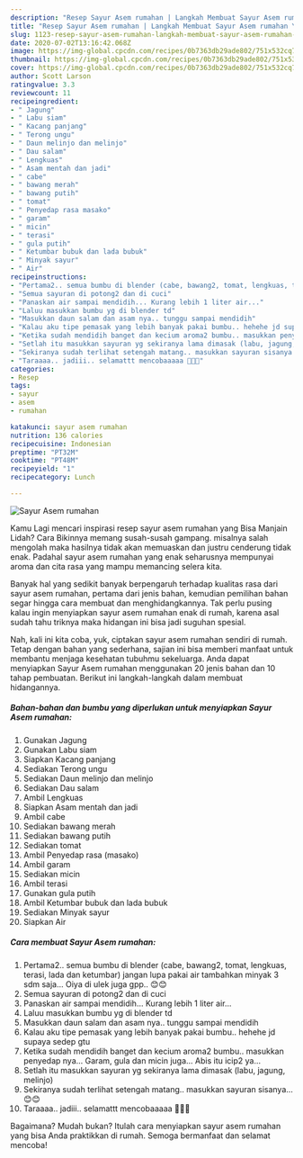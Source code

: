 ```yaml
---
description: "Resep Sayur Asem rumahan | Langkah Membuat Sayur Asem rumahan Yang Enak Banget"
title: "Resep Sayur Asem rumahan | Langkah Membuat Sayur Asem rumahan Yang Enak Banget"
slug: 1123-resep-sayur-asem-rumahan-langkah-membuat-sayur-asem-rumahan-yang-enak-banget
date: 2020-07-02T13:16:42.068Z
image: https://img-global.cpcdn.com/recipes/0b7363db29ade802/751x532cq70/sayur-asem-rumahan-foto-resep-utama.jpg
thumbnail: https://img-global.cpcdn.com/recipes/0b7363db29ade802/751x532cq70/sayur-asem-rumahan-foto-resep-utama.jpg
cover: https://img-global.cpcdn.com/recipes/0b7363db29ade802/751x532cq70/sayur-asem-rumahan-foto-resep-utama.jpg
author: Scott Larson
ratingvalue: 3.3
reviewcount: 11
recipeingredient:
- " Jagung"
- " Labu siam"
- " Kacang panjang"
- " Terong ungu"
- " Daun melinjo dan melinjo"
- " Dau salam"
- " Lengkuas"
- " Asam mentah dan jadi"
- " cabe"
- " bawang merah"
- " bawang putih"
- " tomat"
- " Penyedap rasa masako"
- " garam"
- " micin"
- " terasi"
- " gula putih"
- " Ketumbar bubuk dan lada bubuk"
- " Minyak sayur"
- " Air"
recipeinstructions:
- "Pertama2.. semua bumbu di blender (cabe, bawang2, tomat, lengkuas, terasi, lada dan ketumbar) jangan lupa pakai air tambahkan minyak 3 sdm saja... Oiya di ulek juga gpp.. 😊😊"
- "Semua sayuran di potong2 dan di cuci"
- "Panaskan air sampai mendidih... Kurang lebih 1 liter air..."
- "Laluu masukkan bumbu yg di blender td"
- "Masukkan daun salam dan asam nya.. tunggu sampai mendidih"
- "Kalau aku tipe pemasak yang lebih banyak pakai bumbu.. hehehe jd supaya sedep gtu"
- "Ketika sudah mendidih banget dan kecium aroma2 bumbu.. masukkan penyedap nya... Garam, gula dan micin juga... Abis itu icip2 ya..."
- "Setlah itu masukkan sayuran yg sekiranya lama dimasak (labu, jagung, melinjo)"
- "Sekiranya sudah terlihat setengah matang.. masukkan sayuran sisanya... 😊😊"
- "Taraaaa.. jadiii.. selamattt mencobaaaaa 🥰🥰🥰"
categories:
- Resep
tags:
- sayur
- asem
- rumahan

katakunci: sayur asem rumahan 
nutrition: 136 calories
recipecuisine: Indonesian
preptime: "PT32M"
cooktime: "PT48M"
recipeyield: "1"
recipecategory: Lunch

---
```



![Sayur Asem rumahan](https://img-global.cpcdn.com/recipes/0b7363db29ade802/751x532cq70/sayur-asem-rumahan-foto-resep-utama.jpg)

Kamu Lagi mencari inspirasi resep sayur asem rumahan yang Bisa Manjain Lidah? Cara Bikinnya memang susah-susah gampang. misalnya salah mengolah maka hasilnya tidak akan memuaskan dan justru cenderung tidak enak. Padahal sayur asem rumahan yang enak seharusnya mempunyai aroma dan cita rasa yang mampu memancing selera kita.



Banyak hal yang sedikit banyak berpengaruh terhadap kualitas rasa dari sayur asem rumahan, pertama dari jenis bahan, kemudian pemilihan bahan segar hingga cara membuat dan menghidangkannya. Tak perlu pusing kalau ingin menyiapkan sayur asem rumahan enak di rumah, karena asal sudah tahu triknya maka hidangan ini bisa jadi suguhan spesial.


Nah, kali ini kita coba, yuk, ciptakan sayur asem rumahan sendiri di rumah. Tetap dengan bahan yang sederhana, sajian ini bisa memberi manfaat untuk membantu menjaga kesehatan tubuhmu sekeluarga. Anda dapat menyiapkan Sayur Asem rumahan menggunakan 20 jenis bahan dan 10 tahap pembuatan. Berikut ini langkah-langkah dalam membuat hidangannya.

<!--inarticleads1-->

##### Bahan-bahan dan bumbu yang diperlukan untuk menyiapkan Sayur Asem rumahan:

1. Gunakan  Jagung
1. Gunakan  Labu siam
1. Siapkan  Kacang panjang
1. Sediakan  Terong ungu
1. Sediakan  Daun melinjo dan melinjo
1. Sediakan  Dau salam
1. Ambil  Lengkuas
1. Siapkan  Asam mentah dan jadi
1. Ambil  cabe
1. Sediakan  bawang merah
1. Sediakan  bawang putih
1. Sediakan  tomat
1. Ambil  Penyedap rasa (masako)
1. Ambil  garam
1. Sediakan  micin
1. Ambil  terasi
1. Gunakan  gula putih
1. Ambil  Ketumbar bubuk dan lada bubuk
1. Sediakan  Minyak sayur
1. Siapkan  Air




<!--inarticleads2-->

##### Cara membuat Sayur Asem rumahan:

1. Pertama2.. semua bumbu di blender (cabe, bawang2, tomat, lengkuas, terasi, lada dan ketumbar) jangan lupa pakai air tambahkan minyak 3 sdm saja... Oiya di ulek juga gpp.. 😊😊
1. Semua sayuran di potong2 dan di cuci
1. Panaskan air sampai mendidih... Kurang lebih 1 liter air...
1. Laluu masukkan bumbu yg di blender td
1. Masukkan daun salam dan asam nya.. tunggu sampai mendidih
1. Kalau aku tipe pemasak yang lebih banyak pakai bumbu.. hehehe jd supaya sedep gtu
1. Ketika sudah mendidih banget dan kecium aroma2 bumbu.. masukkan penyedap nya... Garam, gula dan micin juga... Abis itu icip2 ya...
1. Setlah itu masukkan sayuran yg sekiranya lama dimasak (labu, jagung, melinjo)
1. Sekiranya sudah terlihat setengah matang.. masukkan sayuran sisanya... 😊😊
1. Taraaaa.. jadiii.. selamattt mencobaaaaa 🥰🥰🥰




Bagaimana? Mudah bukan? Itulah cara menyiapkan sayur asem rumahan yang bisa Anda praktikkan di rumah. Semoga bermanfaat dan selamat mencoba!

